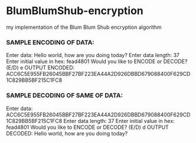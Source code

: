# BlumBlumShub-encryption
my implementation of the Blum Blum Shub encryption algorithm

### SAMPLE ENCODING OF DATA:

Enter data: 
Hello world, how are you doing today?
Enter data length: 
37
Enter initial value in hex: 
fead4801
Would you like to ENCODE or DECODE? (E/D)
e
OUTPUT ENCODED: ACC6C5E955FB26045BBF27BF223EA44A2D926DBBD679088400F629CD1C829BB5BF215C1FC8

### SAMPLE DECODING OF SAME OF DATA:

Enter data: 
ACC6C5E955FB26045BBF27BF223EA44A2D926DBBD679088400F629CD1C829BB5BF215C1FC8
Enter data length: 
37
Enter initial value in hex: 
fead4801
Would you like to ENCODE or DECODE? (E/D)
d
OUTPUT DECODED: Hello world, how are you doing today?
